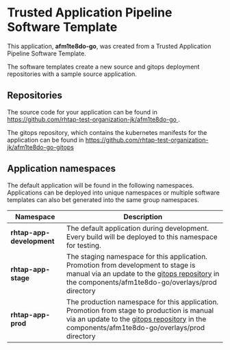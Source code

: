 # Trusted Application Pipeline Software Template

This application, **afm1te8do-go**, was created from a Trusted Application Pipeline Software Template.

The software templates create a new source and gitops deployment repositories with a sample source application. 

## Repositories

The source code for your application can be found in [https://github.com/rhtap-test-organization-jk/afm1te8do-go ](https://github.com/rhtap-test-organization-jk/afm1te8do-go ).
 
The gitops repository, which contains the kubernetes manifests for the application can be found in 
[https://github.com/rhtap-test-organization-jk/afm1te8do-go-gitops ](https://github.com/rhtap-test-organization-jk/afm1te8do-go-gitops ) 

## Application namespaces 

The default application will be found in the following namespaces. Applications can be deployed into unique namespaces or multiple software templates can also bet generated into the same group namespaces.  

|  Namespace   |  Description   |  
| -------- | -------- |   
| **rhtap-app-development** | The default application during development. Every build will be deployed to this namespace for testing. | 
| **rhtap-app-stage** | The staging namespace for this application. Promotion from development to stage is manual via an update to the [gitops repository](https://github.com/rhtap-test-organization-jk/afm1te8do-go-gitops ) in the components/afm1te8do-go/overlays/prod directory |  
| **rhtap-app-prod** | The production namespace for this application. Promotion from stage to production is manual via an update to the [gitops repository](https://github.com/rhtap-test-organization-jk/afm1te8do-go-gitops ) in the components/afm1te8do-go/overlays/prod directory | 
